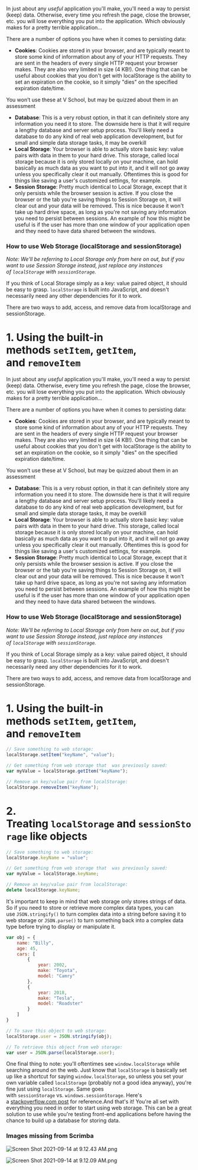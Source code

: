In just about any *useful* application you'll make, you'll need a way to persist (keep) data. Otherwise, every time you refresh the page, close the browser, etc. you will lose everything you put into the application. Which obviously makes for a pretty terrible application...

There are a number of options you have when it comes to persisting data:

- **Cookies**: Cookies are stored in your browser, and are typically meant to store some kind of information about any of your HTTP requests. They are sent in the headers of every single HTTP request your browser makes. They are also very limited in size (4 KB!). One thing that can be useful about cookies that you don't get with localStorage is the ability to set an expiration on the cookie, so it simply "dies" on the specified expiration date/time.

You won’t use these at V School, but may be quizzed about them in an assessment

- **Database**: This is a very robust option, in that it can definitely store any information you need it to store. The downside here is that it will require a lengthy database and server setup process. You'll likely need a database to do any kind of real web application development, but for small and simple data storage tasks, it may be overkill
- **Local Storage**: Your browser is able to actually store basic key: value pairs with data in them to your hard drive. This storage, called local storage because it is only stored locally on your machine, can hold basically as much data as you want to put into it, and it will not go away unless you specifically clear it out manually. Oftentimes this is good for things like saving a user's customized settings, for example.
- **Session Storage**: Pretty much identical to Local Storage, except that it only persists while the browser session is active. If you close the browser or the tab you're saving things to Session Storage on, it will clear out and your data will be removed. This is nice because it won't take up hard drive space, as long as you're not saving any information you need to persist between sessions. An example of how this might be useful is if the user has more than one window of your application open and they need to have data shared between the windows.

### **How to use Web Storage (localStorage and sessionStorage)**

*Note: We'll be referring to Local Storage only from here on out, but if you want to use Session Storage instead, just replace any instances of `localStorage` with `sessionStorage`.*

If you think of Local Storage simply as a key: value paired object, it should be easy to grasp. `localStorage` is built into JavaScript, and doesn't necessarily need any other dependencies for it to work.

There are two ways to add, access, and remove data from localStorage and sessionStorage.

# **1. Using the built-in methods `setItem`, `getItem`, and `removeItem`**

In just about any *useful* application you'll make, you'll need a way to persist (keep) data. Otherwise, every time you refresh the page, close the browser, etc. you will lose everything you put into the application. Which obviously makes for a pretty terrible application...

There are a number of options you have when it comes to persisting data:

- **Cookies**: Cookies are stored in your browser, and are typically meant to store some kind of information about any of your HTTP requests. They are sent in the headers of every single HTTP request your browser makes. They are also very limited in size (4 KB!). One thing that can be useful about cookies that you don't get with localStorage is the ability to set an expiration on the cookie, so it simply "dies" on the specified expiration date/time.

You won’t use these at V School, but may be quizzed about them in an assessment

- **Database**: This is a very robust option, in that it can definitely store any information you need it to store. The downside here is that it will require a lengthy database and server setup process. You'll likely need a database to do any kind of real web application development, but for small and simple data storage tasks, it may be overkill
- **Local Storage**: Your browser is able to actually store basic key: value pairs with data in them to your hard drive. This storage, called local storage because it is only stored locally on your machine, can hold basically as much data as you want to put into it, and it will not go away unless you specifically clear it out manually. Oftentimes this is good for things like saving a user's customized settings, for example.
- **Session Storage**: Pretty much identical to Local Storage, except that it only persists while the browser session is active. If you close the browser or the tab you're saving things to Session Storage on, it will clear out and your data will be removed. This is nice because it won't take up hard drive space, as long as you're not saving any information you need to persist between sessions. An example of how this might be useful is if the user has more than one window of your application open and they need to have data shared between the windows.

### **How to use Web Storage (localStorage and sessionStorage)**

*Note: We'll be referring to Local Storage only from here on out, but if you want to use Session Storage instead, just replace any instances of `localStorage` with `sessionStorage`.*

If you think of Local Storage simply as a key: value paired object, it should be easy to grasp. `localStorage` is built into JavaScript, and doesn't necessarily need any other dependencies for it to work.

There are two ways to add, access, and remove data from localStorage and sessionStorage.

# **1. Using the built-in methods `setItem`, `getItem`, and `removeItem`**

```jsx
// Save something to web storage:
localStorage.setItem("keyName", "value");

// Get something from web storage that  was previously saved:
var myValue = localStorage.getItem("keyName");

// Remove an key/value pair from localStorage:
localStorage.removeItem("keyName");

```

# **2. Treating `localStorage` and `sessionStorage` like objects**

```jsx
// Save something to web storage:
localStorage.keyName = "value";

// Get something from web storage that  was previously saved:
var myValue = localStorage.keyName;

// Remove an key/value pair from localStorage:
delete localStorage.keyName;

```

It's important to keep in mind that web storage only stores strings of data. So if you need to store or retrieve more complex data types, you can use `JSON.stringify()` to turn complex data into a string before saving it to web storage or `JSON.parse()` to turn something back into a complex data type before trying to display or manipulate it.

```jsx
var obj = {
    name: "Billy",
    age: 45,
    cars: [
        {
            year: 2002,
            make: "Toyota",
            model: "Camry"
        },
        {
            year: 2018,
            make: "Tesla",
            model: "Roadster"
        }
    ]
}

// To save this object to web storage:
localStorage.user = JSON.stringify(obj);

// To retrieve this object from web storage:
var user = JSON.parse(localStorage.user);

```

One final thing to note: you'll oftentimes see `window.localStorage` while searching around on the web. Just know that `localStorage` is basically set up like a shortcut for saying `window.localStorage`, so unless you set your own variable called `localStorage` (probably not a good idea anyway), you're fine just using `localStorage`. Same goes with `sessionStorage` vs. `windows.sessionStorage`. Here's a [stackoverflow.com post](http://stackoverflow.com/questions/12660088/is-there-any-difference-between-window-localstorage-and-localstorage) for reference.And that's it! You're all set with everything you need in order to start using web storage. This can be a great solution to use while you're testing front-end applications before having the chance to build up a database for storing data.

### Images missing from Scrimba

![Screen Shot 2021-09-14 at 9.12.43 AM.png](https://s3-us-west-2.amazonaws.com/secure.notion-static.com/11e38a97-d524-4627-a4dd-66b1fa8d96f6/Screen_Shot_2021-09-14_at_9.12.43_AM.png)

![Screen Shot 2021-09-14 at 9.12.09 AM.png](https://s3-us-west-2.amazonaws.com/secure.notion-static.com/4d2cb6fc-50ac-4b82-8824-87b1d64c83a3/Screen_Shot_2021-09-14_at_9.12.09_AM.png)